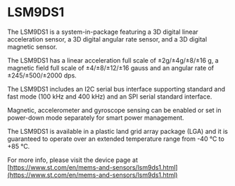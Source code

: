 # LSM9DS1

The LSM9DS1 is a system-in-package featuring a
3D digital linear acceleration sensor, a 3D digital
angular rate sensor, and a 3D digital magnetic
sensor.

The LSM9DS1 has a linear acceleration full scale
of ±2g/±4g/±8/±16 g, a magnetic field full scale of
±4/±8/±12/±16 gauss and an angular rate of
±245/±500/±2000 dps.

The LSM9DS1 includes an I2C serial bus
interface supporting standard and fast mode
(100 kHz and 400 kHz) and an SPI serial
standard interface.

Magnetic, accelerometer and gyroscope sensing
can be enabled or set in power-down mode
separately for smart power management.

The LSM9DS1 is available in a plastic land grid
array package (LGA) and it is guaranteed to
operate over an extended temperature range
from -40 °C to +85 °C.

For more info, please visit the device page at [https://www.st.com/en/mems-and-sensors/lsm9ds1.html](https://www.st.com/en/mems-and-sensors/lsm9ds1.html)

